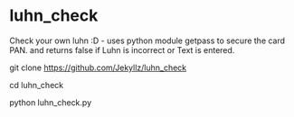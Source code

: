 # luhn_check

Check your own luhn :D - uses python module getpass to secure the card PAN. and returns false if Luhn is incorrect or Text is entered.

git clone https://github.com/Jekyllz/luhn_check

cd luhn_check

python luhn_check.py
